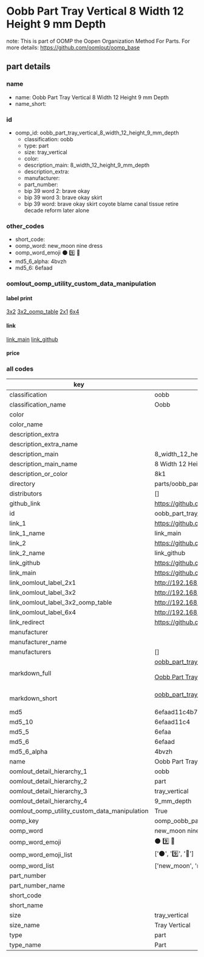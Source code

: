 # Oobb Part Tray Vertical 8 Width 12 Height 9 mm Depth  

note: This is part of OOMP the Oopen Organization Method For Parts. For more details: https://github.com/oomlout/oomp_base

##  part details
  







### name
* name: Oobb Part Tray Vertical 8 Width 12 Height 9 mm Depth
* name_short: 
### id
* oomp_id: oobb_part_tray_vertical_8_width_12_height_9_mm_depth
  * classification: oobb
  * type: part
  * size: tray_vertical
  * color: 
  * description_main: 8_width_12_height_9_mm_depth
  * description_extra: 
  * manufacturer: 
  * part_number: 
  * bip 39 word 2: brave okay
  * bip 39 word 3: brave okay skirt
  * bip 39 word: brave okay skirt coyote blame canal tissue retire decade reform later alone

### other_codes
* short_code: 
* oomp_word: new_moon nine dress
* oomp_word_emoji :new_moon: :nine: :dress:
* md5_6_alpha: 4bvzh
* md5_6: 6efaad






### oomlout_oomp_utility_custom_data_manipulation
#### label print
[3x2](http://192.168.1.245:1112/?label=oomp%204bvzh)
[3x2_oomp_table](http://192.168.1.108:1112/?label=oomp%204bvzh)
[2x1](http://192.168.1.242:1112/?label=oomp%204bvzh)
[6x4](http://192.168.1.55:1112/?label=oomp%204bvzh)    

#### link

[link_main](https://github.com/oomlout/oomlout_oomp_version_1_messy/tree/main/parts/oobb_part_tray_vertical_8_width_12_height_9_mm_depth) [link_github](https://github.com/oomlout/oomlout_oomp_version_1_messy/tree/main/parts/oobb_part_tray_vertical_8_width_12_height_9_mm_depth)                             

#### price







### all codes 
| key | value |  
| --- | --- |  
| classification | oobb |  
| classification_name | Oobb |  
| color |  |  
| color_name |  |  
| description_extra |  |  
| description_extra_name |  |  
| description_main | 8_width_12_height_9_mm_depth |  
| description_main_name | 8 Width 12 Height 9 mm Depth |  
| description_or_color | 8k1 |  
| directory | parts/oobb_part_tray_vertical_8_width_12_height_9_mm_depth |  
| distributors | [] |  
| github_link | https://github.com/oomlout/oomlout_oomp_part_src/tree/main/parts/oobb_part_tray_vertical_8_width_12_height_9_mm_depth |  
| id | oobb_part_tray_vertical_8_width_12_height_9_mm_depth |  
| link_1 | https://github.com/oomlout/oomlout_oomp_version_1_messy/tree/main/parts/oobb_part_tray_vertical_8_width_12_height_9_mm_depth |  
| link_1_name | link_main |  
| link_2 | https://github.com/oomlout/oomlout_oomp_version_1_messy/tree/main/parts/oobb_part_tray_vertical_8_width_12_height_9_mm_depth |  
| link_2_name | link_github |  
| link_github | https://github.com/oomlout/oomlout_oomp_version_1_messy/tree/main/parts/oobb_part_tray_vertical_8_width_12_height_9_mm_depth |  
| link_main | https://github.com/oomlout/oomlout_oomp_version_1_messy/tree/main/parts/oobb_part_tray_vertical_8_width_12_height_9_mm_depth |  
| link_oomlout_label_2x1 | http://192.168.1.242:1112/?label=oomp%204bvzh |  
| link_oomlout_label_3x2 | http://192.168.1.245:1112/?label=oomp%204bvzh |  
| link_oomlout_label_3x2_oomp_table | http://192.168.1.108:1112/?label=oomp%204bvzh |  
| link_oomlout_label_6x4 | http://192.168.1.55:1112/?label=oomp%204bvzh |  
| link_redirect | https://github.com/oomlout/oomlout_oomp_version_1_messy/tree/main/parts/oobb_part_tray_vertical_8_width_12_height_9_mm_depth |  
| manufacturer |  |  
| manufacturer_name |  |  
| manufacturers | [] |  
| markdown_full | [oobb_part_tray_vertical_8_width_12_height_9_mm_depth](none)<br>[](none)<br>[Oobb Part Tray Vertical 8 Width 12 Height 9 Mm Depth](none)<br><br> |  
| markdown_short | [oobb_part_tray_vertical_8_width_12_height_9_mm_depth](none)<br><br> |  
| md5 | 6efaad11c4b7fc58840b931b956678da |  
| md5_10 | 6efaad11c4 |  
| md5_5 | 6efaa |  
| md5_6 | 6efaad |  
| md5_6_alpha | 4bvzh |  
| name | Oobb Part Tray Vertical 8 Width 12 Height 9 mm Depth |  
| oomlout_detail_hierarchy_1 | oobb |  
| oomlout_detail_hierarchy_2 | part |  
| oomlout_detail_hierarchy_3 | tray_vertical |  
| oomlout_detail_hierarchy_4 | 9_mm_depth |  
| oomlout_oomp_utility_custom_data_manipulation | True |  
| oomp_key | oomp_oobb_part_tray_vertical_8_width_12_height_9_mm_depth |  
| oomp_word | new_moon nine dress |  
| oomp_word_emoji | :new_moon: :nine: :dress: |  
| oomp_word_emoji_list | [':new_moon:', ':nine:', ':dress:'] |  
| oomp_word_list | ['new_moon', 'nine', 'dress'] |  
| part_number |  |  
| part_number_name |  |  
| short_code |  |  
| short_name |  |  
| size | tray_vertical |  
| size_name | Tray Vertical |  
| type | part |  
| type_name | Part |  
